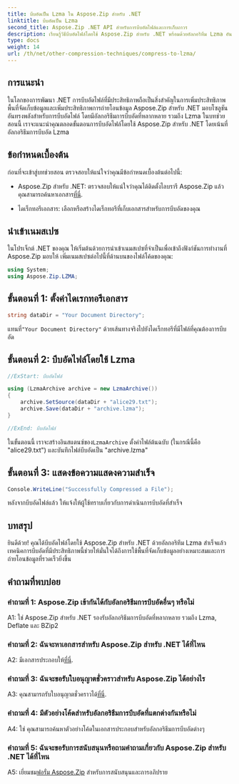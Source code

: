 ```yaml
---
title: บีบอัดเป็น Lzma ใน Aspose.Zip สำหรับ .NET
linktitle: บีบอัดเป็น Lzma
second_title: Aspose.Zip .NET API สำหรับการบีบอัดไฟล์และการเก็บถาวร
description: เรียนรู้วิธีบีบอัดไฟล์โดยใช้ Aspose.Zip สำหรับ .NET พร้อมด้วยอัลกอริทึม Lzma อันทรงพลัง เพิ่มประสิทธิภาพการจัดเก็บข้อมูลและเพิ่มประสิทธิภาพการถ่ายโอนข้อมูลได้อย่างง่ายดาย
type: docs
weight: 14
url: /th/net/other-compression-techniques/compress-to-lzma/
---
```

## การแนะนำ

ในโลกของการพัฒนา .NET การบีบอัดไฟล์ที่มีประสิทธิภาพถือเป็นสิ่งสำคัญในการเพิ่มประสิทธิภาพพื้นที่จัดเก็บข้อมูลและเพิ่มประสิทธิภาพการถ่ายโอนข้อมูล Aspose.Zip สำหรับ .NET มอบโซลูชันอันทรงพลังสำหรับการบีบอัดไฟล์ โดยมีอัลกอริธึมการบีบอัดที่หลากหลาย รวมถึง Lzma ในบทช่วยสอนนี้ เราจะแนะนำคุณตลอดขั้นตอนการบีบอัดไฟล์โดยใช้ Aspose.Zip สำหรับ .NET โดยเน้นที่อัลกอริธึมการบีบอัด Lzma

## ข้อกำหนดเบื้องต้น

ก่อนที่จะเข้าสู่บทช่วยสอน ตรวจสอบให้แน่ใจว่าคุณมีข้อกำหนดเบื้องต้นต่อไปนี้:

-  Aspose.Zip สำหรับ .NET: ตรวจสอบให้แน่ใจว่าคุณได้ติดตั้งไลบรารี Aspose.Zip แล้ว คุณสามารถค้นหาเอกสาร[ที่นี่](https://reference.aspose.com/zip/net/).

- ไดเร็กทอรีเอกสาร: เลือกหรือสร้างไดเร็กทอรีที่เก็บเอกสารสำหรับการบีบอัดของคุณ

## นำเข้าเนมสเปซ

ในโปรเจ็กต์ .NET ของคุณ ให้เริ่มต้นด้วยการนำเข้าเนมสเปซที่จำเป็นเพื่อเข้าถึงฟังก์ชันการทำงานที่ Aspose.Zip มอบให้ เพิ่มเนมสเปซต่อไปนี้ที่ด้านบนของไฟล์โค้ดของคุณ:

```csharp
using System;
using Aspose.Zip.LZMA;
```

## ขั้นตอนที่ 1: ตั้งค่าไดเรกทอรีเอกสาร

```csharp
string dataDir = "Your Document Directory";
```

 แทนที่`"Your Document Directory"` ด้วยเส้นทางจริงไปยังไดเร็กทอรีที่มีไฟล์ที่คุณต้องการบีบอัด

## ขั้นตอนที่ 2: บีบอัดไฟล์โดยใช้ Lzma

```csharp
//ExStart: บีบอัดไฟล์

using (LzmaArchive archive = new LzmaArchive())
{
    archive.SetSource(dataDir + "alice29.txt");
    archive.Save(dataDir + "archive.lzma");
}

//ExEnd: บีบอัดไฟล์
```

 ในขั้นตอนนี้ เราจะสร้างอินสแตนซ์ของ`LzmaArchive` ตั้งค่าไฟล์ต้นฉบับ (ในกรณีนี้คือ "alice29.txt") และบันทึกไฟล์บีบอัดเป็น "archive.lzma"

## ขั้นตอนที่ 3: แสดงข้อความแสดงความสำเร็จ

```csharp
Console.WriteLine("Successfully Compressed a File");
```

หลังจากบีบอัดไฟล์แล้ว ให้แจ้งให้ผู้ใช้ทราบเกี่ยวกับการดำเนินการบีบอัดที่สำเร็จ

## บทสรุป

ยินดีด้วย! คุณได้บีบอัดไฟล์โดยใช้ Aspose.Zip สำหรับ .NET ด้วยอัลกอริทึม Lzma สำเร็จแล้ว เทคนิคการบีบอัดที่มีประสิทธิภาพนี้ช่วยให้มั่นใจได้ถึงการใช้พื้นที่จัดเก็บข้อมูลอย่างเหมาะสมและการถ่ายโอนข้อมูลที่รวดเร็วยิ่งขึ้น

## คำถามที่พบบ่อย

### คำถามที่ 1: Aspose.Zip เข้ากันได้กับอัลกอริธึมการบีบอัดอื่นๆ หรือไม่

A1: ใช่ Aspose.Zip สำหรับ .NET รองรับอัลกอริธึมการบีบอัดที่หลากหลาย รวมถึง Lzma, Deflate และ BZip2

### คำถามที่ 2: ฉันจะหาเอกสารสำหรับ Aspose.Zip สำหรับ .NET ได้ที่ไหน

 A2: มีเอกสารประกอบให้[ที่นี่](https://reference.aspose.com/zip/net/).

### คำถามที่ 3: ฉันจะขอรับใบอนุญาตชั่วคราวสำหรับ Aspose.Zip ได้อย่างไร

 A3: คุณสามารถรับใบอนุญาตชั่วคราวได้[ที่นี่](https://purchase.aspose.com/temporary-license/).

### คำถามที่ 4: มีตัวอย่างโค้ดสำหรับอัลกอริธึมการบีบอัดที่แตกต่างกันหรือไม่

A4: ใช่ คุณสามารถค้นหาตัวอย่างโค้ดในเอกสารประกอบสำหรับอัลกอริธึมการบีบอัดต่างๆ

### คำถามที่ 5: ฉันจะขอรับการสนับสนุนหรือถามคำถามเกี่ยวกับ Aspose.Zip สำหรับ .NET ได้ที่ไหน

 A5: เยี่ยมชม[ฟอรั่ม Aspose.Zip](https://forum.aspose.com/c/zip/37) สำหรับการสนับสนุนและการอภิปราย